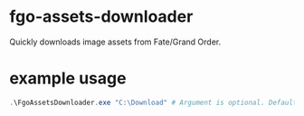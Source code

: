 # fgo-assets-downloader
Quickly downloads image assets from Fate/Grand Order.

# example usage
```PowerShell
.\FgoAssetsDownloader.exe "C:\Download" # Argument is optional. Defaults to "Download" in the current directory.
```
